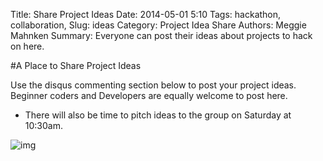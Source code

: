 Title: Share Project Ideas
Date: 2014-05-01 5:10
Tags: hackathon, collaboration, 
Slug: ideas
Category: Project Idea Share
Authors: Meggie Mahnken
Summary: Everyone can post their ideas about projects to hack on here.

#A Place to Share Project Ideas

Use the disqus commenting section below to post your project ideas. Beginner coders and Developers are equally welcome to post here. 

 - There will also be time to pitch ideas to the group on Saturday at 10:30am.

 ![img](http://s3.roosterteeth.com/images/spartan890248585dbbcb99f.jpg)





